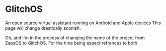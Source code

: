 # GlitchOS
An open source virtual assistant running on Android and Apple devices
This page will change drastically soonish.

Oh, and I'm in the process of changing the name of the project from ZapsOS to GlitchOS. For the time being expect refrences to both
